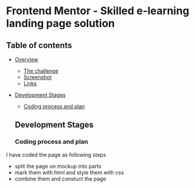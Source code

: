 # Frontend Mentor - Skilled e-learning landing page solution

## Table of contents

- [Overview](#overview)
  - [The challenge](#the-challenge)
  - [Screenshot](#screenshot)
  - [Links](#links)
- [Development Stages](#stages)
  - [Coding process and plan](#process)


  ## Development Stages

  ### Coding process and plan

I have coded the page as following steps

  - split the page on mockup into parts
  - mark them with html and style them with css
  - combine them and constuct the page 